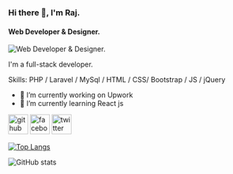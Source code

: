 ### Hi there 👋, I'm Raj.
#### Web Developer & Designer.
![Web Developer & Designer.](https://pbs.twimg.com/profile_banners/1509437023358054400/1648713123/1500x500)

I'm a full-stack developer.

Skills: PHP / Laravel / MySql / HTML / CSS/  Bootstrap / JS / jQuery 

- 🔭 I’m currently working on Upwork 
- 🌱 I’m currently learning React js 


[<img src='https://cdn.jsdelivr.net/npm/simple-icons@3.0.1/icons/github.svg' alt='github' height='40'>](https://github.com/raj5852)  [<img src='https://cdn.jsdelivr.net/npm/simple-icons@3.0.1/icons/facebook.svg' alt='facebook' height='40'>](https://www.facebook.com/https://www.facebook.com/profile.php?id=100068419470912)  [<img src='https://cdn.jsdelivr.net/npm/simple-icons@3.0.1/icons/twitter.svg' alt='twitter' height='40'>](https://twitter.com/@raj_kumar58)  

[![Top Langs](https://github-readme-stats.vercel.app/api/top-langs/?username=raj5852)](https://github.com/anuraghazra/github-readme-stats)

![GitHub stats](https://github-readme-stats.vercel.app/api?username=raj5852&show_icons=true)  

